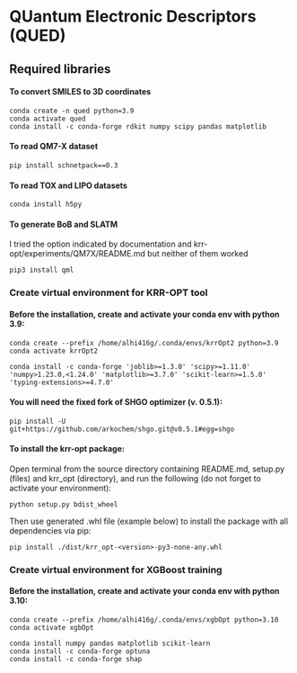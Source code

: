 # QUantum Electronic Descriptors (QUED)


## Required libraries

#### To convert SMILES to 3D coordinates
```console
conda create -n qued python=3.9
conda activate qued
conda install -c conda-forge rdkit numpy scipy pandas matplotlib
```

#### To read QM7-X dataset
```console
pip install schnetpack==0.3
```

#### To read TOX and LIPO datasets
```console
conda install h5py
```

#### To generate BoB and SLATM
I tried the option indicated by documentation and krr-opt/experiments/QM7X/README.md but neither of them worked
```console
pip3 install qml
```


### Create virtual environment for KRR-OPT tool

#### Before the installation, create and activate your conda env with python 3.9:
```console
conda create --prefix /home/alhi416g/.conda/envs/krrOpt2 python=3.9
conda activate krrOpt2

conda install -c conda-forge 'joblib>=1.3.0' 'scipy>=1.11.0' 'numpy>1.23.0,<1.24.0' 'matplotlib>=3.7.0' 'scikit-learn>=1.5.0' 'typing-extensions>=4.7.0'
```

#### You will need the fixed fork of SHGO optimizer (v. 0.5.1):
```console
pip install -U git+https://github.com/arkochem/shgo.git@v0.5.1#egg=shgo
```

#### To install the krr-opt package: 
Open terminal from the source directory containing README.md, setup.py (files) 
and krr_opt (directory), and run the following (do not forget to activate your environment):
```console
python setup.py bdist_wheel
```
Then use generated .whl file (example below) to install the package with all dependencies via pip:
```console
pip install ./dist/krr_opt-<version>-py3-none-any.whl
```

### Create virtual environment for XGBoost training

#### Before the installation, create and activate your conda env with python 3.10:
```console
conda create --prefix /home/alhi416g/.conda/envs/xgbOpt python=3.10
conda activate xgbOpt

conda install numpy pandas matplotlib scikit-learn
conda install -c conda-forge optuna
conda install -c conda-forge shap
```

